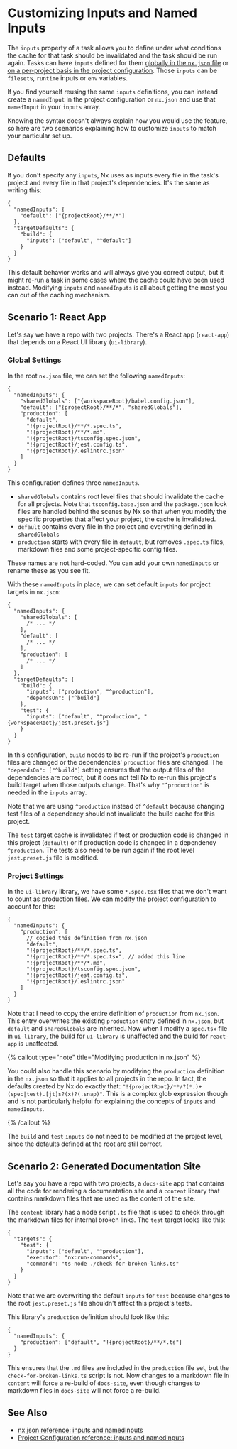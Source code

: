 # Customizing Inputs and Named Inputs

The `inputs` property of a task allows you to define under what conditions the cache for that task should be invalidated and the task should be run again. Tasks can have `inputs` defined for them [globally in the `nx.json` file](/reference/nx-json#inputs-&-namedinputs) or [on a per-project basis in the project configuration](/reference/project-configuration#inputs-&-namedinputs). Those `inputs` can be `fileset`s, `runtime` inputs or `env` variables.

If you find yourself reusing the same `inputs` definitions, you can instead create a `namedInput` in the project configuration or `nx.json` and use that `namedInput` in your `inputs` array.

Knowing the syntax doesn't always explain how you would use the feature, so here are two scenarios explaining how to customize `inputs` to match your particular set up.

## Defaults

If you don't specify any `inputs`, Nx uses as inputs every file in the task's project and every file in that project's dependencies. It's the same as writing this:

```jsonc
{
  "namedInputs": {
    "default": ["{projectRoot}/**/*"]
  },
  "targetDefaults": {
    "build": {
      "inputs": ["default", "^default"]
    }
  }
}
```

This default behavior works and will always give you correct output, but it might re-run a task in some cases where the cache could have been used instead. Modifying `inputs` and `namedInputs` is all about getting the most you can out of the caching mechanism.

## Scenario 1: React App

Let's say we have a repo with two projects. There's a React app (`react-app`) that depends on a React UI library (`ui-library`).

### Global Settings

In the root `nx.json` file, we can set the following `namedInputs`:

```jsonc {% fileName="nx.json" %}
{
  "namedInputs": {
    "sharedGlobals": ["{workspaceRoot}/babel.config.json"],
    "default": ["{projectRoot}/**/*", "sharedGlobals"],
    "production": [
      "default",
      "!{projectRoot}/**/*.spec.ts",
      "!{projectRoot}/**/*.md",
      "!{projectRoot}/tsconfig.spec.json",
      "!{projectRoot}/jest.config.ts",
      "!{projectRoot}/.eslintrc.json"
    ]
  }
}
```

This configuration defines three `namedInputs`.

- `sharedGlobals` contains root level files that should invalidate the cache for all projects. Note that `tsconfig.base.json` and the `package.json` lock files are handled behind the scenes by Nx so that when you modify the specific properties that affect your project, the cache is invalidated.
- `default` contains every file in the project and everything defined in `sharedGlobals`
- `production` starts with every file in `default`, but removes `.spec.ts` files, markdown files and some project-specific config files.

These names are not hard-coded. You can add your own `namedInputs` or rename these as you see fit.

With these `namedInputs` in place, we can set default `inputs` for project targets in `nx.json`:

```jsonc {% fileName="nx.json" %}
{
  "namedInputs": {
    "sharedGlobals": [
      /* ... */
    ],
    "default": [
      /* ... */
    ],
    "production": [
      /* ... */
    ]
  },
  "targetDefaults": {
    "build": {
      "inputs": ["production", "^production"],
      "dependsOn": ["^build"]
    },
    "test": {
      "inputs": ["default", "^production", "{workspaceRoot}/jest.preset.js"]
    }
  }
}
```

In this configuration, `build` needs to be re-run if the project's `production` files are changed or the dependencies' `production` files are changed. The `"dependsOn": ["^build"]` setting ensures that the output files of the dependencies are correct, but it does not tell Nx to re-run this project's build target when those outputs change. That's why `"^production"` is needed in the `inputs` array.

Note that we are using `^production` instead of `^default` because changing test files of a dependency should not invalidate the build cache for this project.

The `test` target cache is invalidated if test or production code is changed in this project (`default`) or if production code is changed in a dependency `^production`. The tests also need to be run again if the root level `jest.preset.js` file is modified.

### Project Settings

In the `ui-library` library, we have some `*.spec.tsx` files that we don't want to count as production files. We can modify the project configuration to account for this:

```jsonc {% command="ui-library/project.json" %}
{
  "namedInputs": {
    "production": [
      // copied this definition from nx.json
      "default",
      "!{projectRoot}/**/*.spec.ts",
      "!{projectRoot}/**/*.spec.tsx", // added this line
      "!{projectRoot}/**/*.md",
      "!{projectRoot}/tsconfig.spec.json",
      "!{projectRoot}/jest.config.ts",
      "!{projectRoot}/.eslintrc.json"
    ]
  }
}
```

Note that I need to copy the entire definition of `production` from `nx.json`. This entry overwrites the existing `production` entry defined in `nx.json`, but `default` and `sharedGlobals` are inherited. Now when I modify a `spec.tsx` file in `ui-library`, the build for `ui-library` is unaffected and the build for `react-app` is unaffected.

{% callout type="note" title="Modifying production in nx.json" %}

You could also handle this scenario by modifying the `production` definition in the `nx.json` so that it applies to all projects in the repo. In fact, the defaults created by Nx do exactly that: `"!{projectRoot}/**/?(*.)+(spec|test).[jt]s?(x)?(.snap)"`. This is a complex glob expression though and is not particularly helpful for explaining the concepts of `inputs` and `namedInputs`.

{% /callout %}

The `build` and `test` `inputs` do not need to be modified at the project level, since the defaults defined at the root are still correct.

## Scenario 2: Generated Documentation Site

Let's say you have a repo with two projects, a `docs-site` app that contains all the code for rendering a documentation site and a `content` library that contains markdown files that are used as the content of the site.

The `content` library has a node script `.ts` file that is used to check through the markdown files for internal broken links. The `test` target looks like this:

```jsonc
{
  "targets": {
    "test": {
      "inputs": ["default", "^production"],
      "executor": "nx:run-commands",
      "command": "ts-node ./check-for-broken-links.ts"
    }
  }
}
```

Note that we are overwriting the default `inputs` for `test` because changes to the root `jest.preset.js` file shouldn't affect this project's tests.

This library's `production` definition should look like this:

```jsonc
{
  "namedInputs": {
    "production": ["default", "!{projectRoot}/**/*.ts"]
  }
}
```

This ensures that the `.md` files are included in the `production` file set, but the `check-for-broken-links.ts` script is not. Now changes to a markdown file in `content` will force a re-build of `docs-site`, even though changes to markdown files in `docs-site` will not force a re-build.

## See Also

- [nx.json reference: inputs and namedInputs](/reference/nx-json#inputs-&-namedinputs)
- [Project Configuration reference: inputs and namedInputs](/reference/project-configuration#inputs-&-namedinputs)
